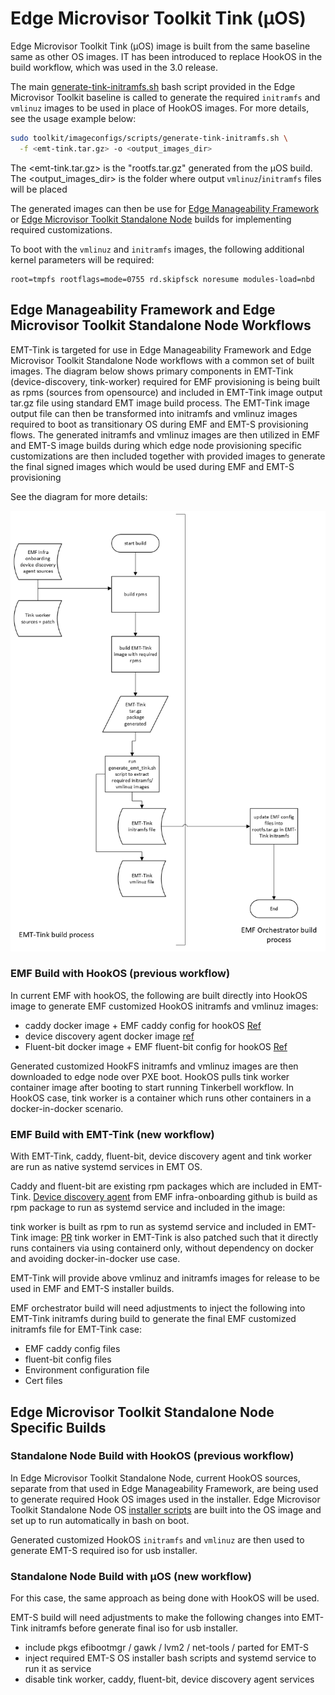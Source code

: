 # Edge Microvisor Toolkit Tink (µOS)

Edge Microvisor Toolkit Tink (µOS) image is built from the same baseline same as other OS images.
IT has been introduced to replace HookOS in the build workflow, which was used in the 3.0
release.

The main [generate-tink-initramfs.sh](https://github.com/open-edge-platform/edge-microvisor-toolkit/blob/3.0/toolkit/imageconfigs/scripts/generate-tink-initramfs.sh) bash script provided in the Edge Microvisor Toolkit baseline is called to generate the 
required `initramfs` and `vmlinuz` images to be used in place of HookOS images. For more details, see the usage example below:

```bash
sudo toolkit/imageconfigs/scripts/generate-tink-initramfs.sh \
  -f <emt-tink.tar.gz> -o <output_images_dir>
```

The <emt-tink.tar.gz> is the "rootfs.tar.gz" generated from the µOS build.
The <output_images_dir> is the folder where output `vmlinuz`/`initramfs` files will be placed

The generated images can then be use for
[Edge Manageability Framework](#edge-manageability-framework-emf-specific-builds) or
[Edge Microvisor Toolkit Standalone Node](#edge-microvisor-toolkit-standalone-node-specific-builds)
builds for implementing required customizations.

To boot with the `vmlinuz` and `initramfs` images, the following additional kernel
parameters will be required:

```text
root=tmpfs rootflags=mode=0755 rd.skipfsck noresume modules-load=nbd
```

## Edge Manageability Framework and Edge Microvisor Toolkit Standalone Node Workflows

EMT-Tink is targeted for use in Edge Manageability Framework and Edge Microvisor Toolkit
Standalone Node workflows with a common set of built images. The diagram below shows
primary components in EMT-Tink (device-discovery, tink-worker) required for EMF provisioning is being built as rpms (sources from opensource) and included in EMT-Tink image output tar.gz file using standard EMT image build process.
The EMT-Tink image output file can then be transformed into initramfs and vmlinuz images required to boot as transitionary OS during EMF and EMT-S provisioning flows.
The generated initramfs and vmlinuz images are then utilized in EMF and EMT-S image builds during which edge node provisioning specific customizations are then included together with provided images to generate the final signed images which would be used during EMF and EMT-S provisioning

See the diagram for more details:

![emf_build_flow](../../../images/emf_build_flow.png)


### EMF Build with HookOS (previous workflow)

In current EMF with hookOS, the following are built directly into HookOS image to generate EMF customized HookOS initramfs and vmlinuz images:

- caddy docker image + EMF caddy config for hookOS [Ref](https://github.com/open-edge-platform/infra-onboarding/blob/69402c21b34eefa430f3d0eb2540f1949a1b8a33/hook-os/hook.yaml#L276https://github.com/open-edge-platform/infra-onboarding/blob/69402c21b34eefa430f3d0eb2540f1949a1b8a33/hook-os/hook.yaml#L275)
- device discovery agent docker image [ref](https://github.com/open-edge-platform/infra-onboarding/tree/main/hook-os/device_discovery)
- Fluent-bit docker image + EMF fluent-bit config for hookOS [Ref](https://github.com/open-edge-platform/infra-onboarding/tree/main/hook-os/fluent-bit)

Generated customized HookFS initramfs and vmlinuz images are then downloaded to edge node over PXE boot.
HookOS pulls tink worker container image after booting to start running Tinkerbell workflow. In HookOS case, tink worker is a container which runs other containers in a docker-in-docker scenario.

### EMF Build with EMT-Tink (new workflow)

With EMT-Tink, caddy, fluent-bit, device discovery agent and tink worker are run as native systemd services in EMT OS.

Caddy and fluent-bit are existing rpm packages which are included in EMT-Tink.
[Device discovery agent](SPECS/device-discovery/device-discovery.spec) from EMF infra-onboarding github is build as rpm package to run as systemd service and included in the image:

tink worker is built as rpm to run as systemd service and included in EMT-Tink image: [PR](https://github.com/open-edge-platform/edge-microvisor-toolkit/pull/106)
tink worker in EMT-Tink is also patched such that it directly runs containers via using containerd only, without dependency on docker and avoiding docker-in-docker use case.

EMT-Tink will provide above vmlinuz and initramfs images for release to be used in EMF and EMT-S installer builds.

EMF orchestrator build will need adjustments to inject the following into EMT-Tink initramfs during build to generate the final EMF customized initramfs file for EMT-Tink case:

- EMF caddy config files
- fluent-bit config files
- Environment configuration file
- Cert files

## Edge Microvisor Toolkit Standalone Node Specific Builds

### Standalone Node Build with HookOS (previous workflow)

In Edge Microvisor Toolkit Standalone Node, current HookOS sources, separate from that used in
Edge Manageability Framework, are being used to generate required Hook OS images used in the
installer. Edge Microvisor Toolkit Standalone Node OS
[installer scripts](https://github.com/open-edge-platform/edge-microvisor-toolkit-standalone-node/blob/main/standalone-node/hook_os/files/install-os.sh) are built into the OS image and set up to run automatically in bash on boot.

Generated customized HookOS `initramfs` and `vmlinuz` are then used to generate EMT-S required iso for usb installer.

### Standalone Node Build with µOS (new workflow)

For this case, the same approach as being done with HookOS will be used.

EMT-S build will need adjustments to make the following changes into EMT-Tink initramfs before generate final iso for usb installer.

- include pkgs efibootmgr / gawk / lvm2 / net-tools / parted for EMT-S
- inject required EMT-S OS installer bash scripts and systemd service to run it as service
- disable tink worker, caddy, fluent-bit, device discovery agent services

